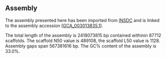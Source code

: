 **Assembly**
--------

The assembly presented here has been imported from [INSDC](http://www.insdc.org) and is linked to the assembly accession [[GCA_003013835.1](http://www.ebi.ac.uk/ena/data/view/GCA_003013835.1)].

The total length of the assembly is 2418073815 bp contained withinin 87712 scaffolds.
The scaffold N50 value is 489108, the scaffold L50 value is 1128.
Assembly gaps span 567381616 bp. The GC% content of the assembly is 33.0%.
